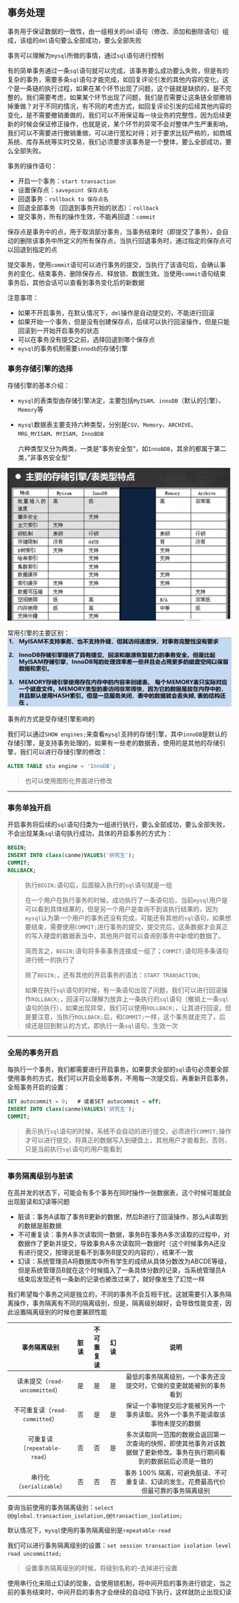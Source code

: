 ## 事务处理

事务用于保证数据的一致性，由一组相关的`dml`语句（修改、添加和删除语句）组成，该组的`dml`语句要么全部成功，要么全部失败

事务可以理解为`mysql`所做的事情，通过`sql`语句进行控制

有的简单事务通过一条`sql`语句就可以完成，该事务要么成功要么失败，但是有的复杂的事务，需要多条`sql`语句才能完成，如回复评论引发的其他内容的变化，这个是一条链的执行过程，如果在某个环节出现了问题，这个链就是缺损的，是不完整的。我们需要考虑，如果某个环节出现了问题，我们是否需要让这条链全部撤销掉重做？对于不同的情况，有不同的考虑方式，如回复评论引发的后续其他内容的变化，是不需要撤销重做的，我们可以不用保证每一块业务的完整性，因为后续更新的时候会保证修正操作，也就是说，某个环节的异常不会对整体产生严重影响，我们可以不需要进行撤销重做，可以进行宽松对待；对于要求比较严格的，如商城系统、库存系统等实时交易，我们必须要求该事务是一个整体，要么全部成功，要么全部失败。

事务的操作语句：

- 开启一个事务：`start transaction`
- 设置保存点：`savepoint 保存点名`
- 回退事务：`rollback to 保存点名`
- 回退全部事务（回退到事务开始的状态）：`rollback`
- 提交事务，所有的操作生效，不能再回退：`commit`

保存点是事务中的点，用于取消部分事务，当事务结束时（即提交了事务），会自动的删除该事务中所定义的所有保存点，当执行回退事务时，通过指定的保存点可以回退到指定的点

提交事务，使用`commit`语句可以进行事务的提交，当执行了该语句后，会确认事务的变化、结束事务、删除保存点、释放锁、数据生效。当使用`commit`语句结束事务后，其他会话可以查看到事务变化后的新数据

注意事项：

- 如果不开启事务，在默认情况下，`dml`操作是自动提交的，不能进行回滚
- 如果开始一个事务，但是没有创建保存点，后续可以执行回滚操作，但是只能回滚到一开始开启事务的状态
- 可以在事务没有提交之前，选择回退到哪个保存点
- `mysql`的事务机制需要`innodb`的存储引擎

### 事务存储引擎的选择

存储引擎的基本介绍：

- `mysql`的表类型由存储引擎决定，主要包括`MyISAM`、`innoDB`（默认的引擎）、`	Memory`等

- `mysql`数据表主要支持六种类型，分别是`CSV`、`Memory`、`ARCHIVE`、`MRG_MYISAM`、`MYISAM`、`InnoBDB`

  六种类型又分为两类，一类是”事务安全型“，如`InnoBDB`，其余的都属于第二类，”非事务安全型“

![image-20250503203102083](..\assets\image-20250503203102083.png)

常用引擎的主要区别：
![image-20250503203231301](..\assets\image-20250503203231301.png)

事务的方式是受存储引擎影响的

我们可以通过`SHOW engines;`来查看`mysql`支持的存储引擎，其中`innoDB`是默认的存储引擎，是支持事务处理的，如果有一些老的数据表，使用的是其他的存储引擎，我们可以进行存储引擎的修改：

```sql
ALTER TABLE stu engine = 'InnoDB';
```

> 也可以使用图形化界面进行修改

***

### 事务单独开启

开启事务将后续的`sql`语句归类为一组进行执行，要么全部成功，要么全部失败，不会出现某条`sql`语句执行成功，具体的开启事务的方式为：

```sql
BEGIN;
INSERT INTO class(canme)VALUES('研究生');
COMMIT;
ROLLBACK;
```

> 执行`BEGIN;`语句后，后面输入执行的`sql`语句就是一组
>
> 在一个用户在执行事务的时候，成功执行了一条语句后，当前`mysql`用户是可以看到具体结果的，但是另一个用户是查询不到该执行结果的，因为`mysql`认为第一个用户的事务还没有完成，可能还有其他的`sql`语句，如果想要结束，需要使用`COMMIT;`进行事务的提交，提交完后，这条数据才会真正的写入硬盘的数据表当中，其他用户就可以查询到事务中新增的数据了。
>
> 简而言之，`BEGIN;`语句将多条事务连接成一组了；`COMMIT;`语句将多条语句进行统一的执行了
>
> 除了`BEGIN;`，还有其他的开启事务的语法：`START TRANSACTION;`
>
> 如果在执行`sql`语句的时候，有一条语句出现了问题，我们可以进行回滚操作`ROLLBACK;`，回滚可以理解为放弃上一条执行的`sql`语句（撤销上一条`sql`语句的执行），如果出现异常，我们可以使用`ROLLBACK;`，让其进行回滚，但是要注意，当执行`ROLLBACK;`后，和`COMMIT;`一样，这个事务就走完了，后续还是回到默认的方式，即执行一条`sql`语句，生效一次

***

### 全局的事务开启

每执行一个事务，我们都需要进行开启事务，如果要求全部的`sql`语句必须要全部使用事务的方式，我们可以开启全局事务，不用每一次提交后，再重新开启事务，全局事务开启的设置：

```sql
SET autocommit = 0;   # 或者SET autocommit = off;
INSERT INTO class(canme)VALUES('研究生');
COMMIT;
```

> 表示执行`sql`语句的时候，系统不会自动的进行提交，必须进行`COMMIT;`操作才可以进行提交，将真正的数据写入到硬盘上，其他用户才能看到，否则，只是当前执行`sql`语句的用户能看到

***

### 事务隔离级别与脏读

在高并发的状态下，可能会有多个事务在同时操作一张数据表，这个时候可能就会出现脏读和幻读等问题

- 脏读：事务A读取了事务B更新的数据，然后B进行了回滚操作，那么A读取到的数据是脏数据
- 不可重复读：事务A多次读取同一数据，事务B在事务A多次读取的过程中，对数据作了更新并提交，导致事务A多次读取同一数据时（这个时候事务A还没有进行提交，按理说是看不到事务B提交的内容的），结果不一致
- 幻读：系统管理员A将数据库中所有学生的成绩从具体分数改为ABCDE等级，但是系统管理员B就在这个时候插入了一条具体分数的记录，当系统管理员A结束后发现还有一条新的记录也被改过来了，就好像发生了幻觉一样

我们希望每个事务之间是独立的，不同的事务不会互相干扰，这就需要引入事务隔离操作，事务隔离有不同的隔离级别，但是，隔离级别越好，会导致性能变差，因此设置隔离级别的时候也要兼顾性能

|          事务隔离级别          | 脏读 | 不可重复读 | 幻读 |                             说明                             |
| :----------------------------: | :--: | :--------: | :--: | :----------------------------------------------------------: |
| 读未提交（`read-uncommitted`） |  是  |     是     |  是  | 最低的事务隔离级别，一个事务还没提交时，它做的变更就能被别的事务看到 |
| 不可重复读（`read-committed`） |  否  |     是     |  是  | 保证一个事物提交后才能被另外一个事务读取。另外一个事务不能读取该事物未提交的数据 |
| 可重复读（`repeatable-read`）  |  否  |     否     |  是  | 多次读取同一范围的数据会返回第一次查询的快照，即使其他事务对该数据做了更新修改。事务在执行期间看到的数据前后必须是一致的 |
|    串行化（`serializable`）    |  否  |     否     |  否  | 事务 100% 隔离，可避免脏读、不可重复读、幻读的发生。花费最高代价但最可靠的事务隔离级别 |

查询当前使用的事务隔离级别：`select @@global.transaction_isolation,@@transaction_isolation;`

默认情况下，`mysql`使用的事务隔离级别是`repeatable-read`

我们可以进行事务隔离级别的设置：`set session transaction isolation level read uncommitted;`

> 设置事务隔离级别的时候，将级别名称的-去掉进行设置

使用串行化来阻止幻读的现象，会使用锁机制，将中间开启的事务进行锁定，当之前的事务结束时，中间开启的事务才会继续的自动往下执行，这样就防止出现幻读